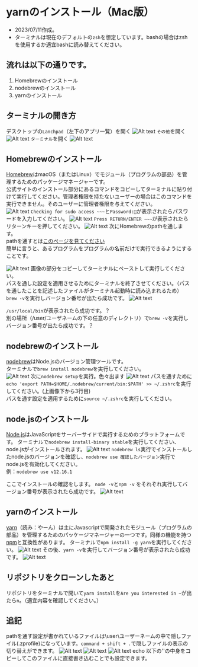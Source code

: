 # yarnのインストール（Mac版）
- 2023/07/11作成。
- ターミナルは現在のデフォルトの`zsh`を想定しています。bashの場合はzshを使用するか適宜bashに読み替えてください。  

## 流れは以下の通りです。
1. Homebrewのインストール
2. nodebrewのインストール
3. yarnのインストール

## ターミナルの開き方
デスクトップの`Lanchpad`（左下のアプリ一覧）を開く
![Alt text](sources/images/yarn_installation_for_mac/mac_home.png)
`その他`を開く
![Alt text](sources/images/yarn_installation_for_mac/mac_apps.png)
`ターミナル`を開く
![Alt text](sources/images/yarn_installation_for_mac/mac_apps_others.png)


## Homebrewのインストール
[Homebrew](https://brew.sh/index_ja)はmacOS（またはLinux）でモジュール（プログラムの部品）を管理するためのパッケージマネージャーです。  
公式サイトのインストール部分にあるコマンドをコピーしてターミナルに貼り付けて実行してください。管理者権限を持たないユーザーの場合はこのコマンドを実行できません。そのユーザーに管理者権限を与えてください。  
![Alt text](sources/images/yarn_installation_for_mac/homebrew_homepage.png)
`Checking for sudo access ~~~`と`Password:🔑`が表示されたらパスワードを入力してください。
![Alt text](sources/images/yarn_installation_for_mac/homebrew_install_password.png)
`Press RETURN/ENTER ~~~`が表示されたらリターンキーを押してください。
![Alt text](sources/images/yarn_installation_for_mac/homebrew_install_return.png)
次にHomebrewのpathを通します。  
pathを通すとは[このページを見てください](https://qiita.com/sta/items/63e1048025d1830d12fd)  
簡単に言うと、あるプログラムをプログラムの名前だけで実行できるようにすることです。

![Alt text](sources/images/yarn_installation_for_mac/homebrew_install_path_command.png)
画像の部分をコピーしてターミナルにペーストして実行してください。  
パスを通した設定を適用させるためにターミナルを終了させてください。（パスを通したことを記述したファイルがターミナル起動時に読み込まれるため）
`brew -v`を実行しバージョン番号が出たら成功です。
![Alt text](sources/images/yarn_installation_for_mac/brew_version.png)  

`/usr/local/bin`が表示されたら成功です。？  
別の場所（/user/ユーザネームの下の任意のディレクトリ）で`brew -v`を実行しバージョン番号が出たら成功です。？  

## nodebrewのインストール
[nodebrew](https://github.com/hokaccha/nodebrew)はNode.jsのバージョン管理ツールです。  
ターミナルで`brew install nodebrew`を実行してください。  
![Alt text](sources/images/yarn_installation_for_mac/brew_install_nodebrew.png)
次に`nodebrew setup`を実行。色々出ます
![Alt text](sources/images/yarn_installation_for_mac/nodebrew_setup.png)
パスを通すために`echo 'export PATH=$HOME/.nodebrew/current/bin:$PATH' >> ~/.zshrc`を実行してください。(上画像下から3行目)  
パスを通す設定を適用するために`source ~/.zshrc`を実行してください。

## node.jsのインストール
[Node.js]()はJavaScriptをサーバーサイドで実行するためのプラットフォームです。
ターミナルで`nodebrew install-binary stable`を実行してください、node.jsがインストールされます。
![Alt text](sources/images/yarn_installation_for_mac/nodebrew_install_stable.png)
`nodebrew ls`実行でインストールしたnode.jsのバージョンを確認し、`nodebrew use 確認したバージョン`実行でnode.jsを有効化してください。  
例：`nodebrew use v12.16.1`

ここでインストールの確認をします。
`node -v`と`npm -v` をそれぞれ実行してバージョン番号が表示されたら成功です。
![Alt text](sources/images/yarn_installation_for_mac/version.png)


## yarnのインストール
[yarn](https://yarnpkg.com/)（読み：やーん）は主にJavascriptで開発されたモジュール（プログラムの部品）を管理するためのパッケージマネージャーの一つです。同様の機能を持つ[npm]()と互換性があります。
ターミナルで`npm install -g yarn`を実行してください。
![Alt text](sources/images/yarn_installation_for_mac/yarn_install.png)
その後、`yarn -v`を実行してバージョン番号が表示されたら成功です。
![Alt text](sources/images/yarn_installation_for_mac/yarn_version.png)

## リポジトリをクローンしたあと
リポジトリをターミナルで開いて`yarn install`を`Are you interested in ~`が出たら`n`。（適宜内容を確認してください。）

## 追記
pathを通す設定が書かれているファイルは\user\ユーザーネームの中で隠しファイル(.zprofile)になっています。`command + shift + .`で隠しファイルの表示の切り替えができます。
![Alt text](sources/images/yarn_installation_for_mac/user_directory.png)
![Alt text](sources/images/yarn_installation_for_mac/zprofile.png)
![Alt text](sources/images/yarn_installation_for_mac/zprofile2.png)
echo 以下の''の中身をコピーしてこのファイルに直接書き込むことでも設定できます。